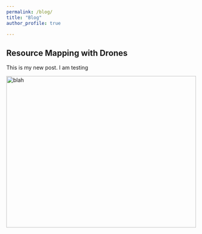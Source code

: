 ```yaml
---
permalink: /blog/
title: "Blog"
author_profile: true

---
```


## Resource Mapping with Drones

This is my new post. I am testing

  <a href="https://www.gillanscience.com/resource_mapping_with_drones" target="_blank">
    <img src="https://github.com/jeffgillan/resource_mapping_with_drones/blob/main/docs/images/drone_over_SRER.png?raw=true" alt="blah" width="500" height="400">
  </a>
